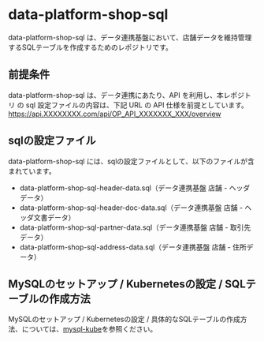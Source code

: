 # data-platform-shop-sql 

data-platform-shop-sql は、データ連携基盤において、店舗データを維持管理するSQLテーブルを作成するためのレポジトリです。  

## 前提条件  
data-platform-shop-sql は、データ連携にあたり、API を利用し、本レポジトリ の sql 設定ファイルの内容は、下記 URL の API 仕様を前提としています。  
https://api.XXXXXXXX.com/api/OP_API_XXXXXXX_XXX/overview   

## sqlの設定ファイル

data-platform-shop-sql には、sqlの設定ファイルとして、以下のファイルが含まれています。    

* data-platform-shop-sql-header-data.sql（データ連携基盤 店舗 - ヘッダデータ）
* data-platform-shop-sql-header-doc-data.sql（データ連携基盤 店舗 - ヘッダ文書データ）
* data-platform-shop-sql-partner-data.sql（データ連携基盤 店舗 - 取引先データ）
* data-platform-shop-sql-address-data.sql（データ連携基盤 店舗 - 住所データ）

## MySQLのセットアップ / Kubernetesの設定 / SQLテーブルの作成方法
MySQLのセットアップ / Kubernetesの設定 / 具体的なSQLテーブルの作成方法、については、[mysql-kube](https://github.com/latonaio/mysql-kube)を参照ください。  
